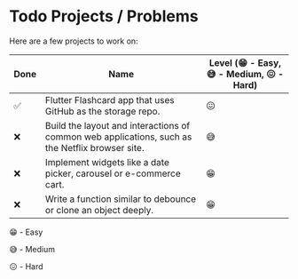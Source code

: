 # Todo Projects / Problems
Here are a few projects to work on:

| Done | Name                                                                                    | Level (😁 - Easy, 😅 - Medium, 😖 - Hard)  |
|-----------------------------------------------------------------------------------------|-----|--------|
| ✅ | Flutter Flashcard app that uses GitHub as the storage repo. | 😖 |
| ❌ | Build the layout and interactions of common web applications, such as the Netflix browser site. | 😅 |
| ❌ | Implement widgets like a date picker, carousel or e-commerce cart. | 😁 |
| ❌ | Write a function similar to debounce or clone an object deeply. | 😁 |

😁 - Easy

😅 - Medium

😖 - Hard
